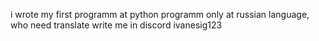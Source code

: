 i wrote my first programm at python
programm only at russian language, who need translate write me in discord ivanesig123
